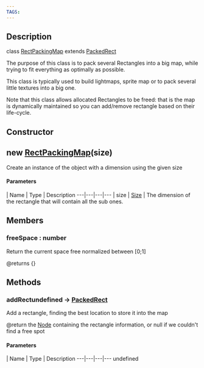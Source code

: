 ```yaml
---
TAGS:
---
```

## Description

class [RectPackingMap](/classes/2.4/RectPackingMap) extends [PackedRect](/classes/2.4/PackedRect)

The purpose of this class is to pack several Rectangles into a big map, while trying to fit everything as optimally as possible.

This class is typically used to build lightmaps, sprite map or to pack several little textures into a big one.

Note that this class allows allocated Rectangles to be freed: that is the map is dynamically maintained so you can add/remove rectangle based on their life-cycle.

## Constructor

## new [RectPackingMap](/classes/2.4/RectPackingMap)(size)

Create an instance of the object with a dimension using the given size

#### Parameters
 | Name | Type | Description
---|---|---|---
 | size | [Size](/classes/2.4/Size) |  The dimension of the rectangle that will contain all the sub ones.

## Members

### freeSpace : number

Return the current space free normalized between [0;1]

@returns {}

## Methods

### addRectundefined &rarr; [PackedRect](/classes/2.4/PackedRect)

Add a rectangle, finding the best location to store it into the map

@return the [Node](/classes/2.4/Node) containing the rectangle information, or null if we couldn't find a free spot

#### Parameters
 | Name | Type | Description
---|---|---|---
undefined
